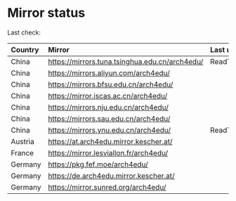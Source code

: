 <script src="./time.js"></script>
# Mirror status
Last check: <script type="text/javascript">localize(1683340223.4462676);</script>

|Country|Mirror|Last update|
|:------|:-----|:----------|
|China|https://mirrors.tuna.tsinghua.edu.cn/arch4edu/|ReadTimeout|
|China|https://mirrors.aliyun.com/arch4edu/|<script type="text/javascript">localize(1683311323);</script>|
|China|https://mirrors.bfsu.edu.cn/arch4edu/|<script type="text/javascript">localize(1683311323);</script>|
|China|https://mirror.iscas.ac.cn/arch4edu/|<script type="text/javascript">localize(1683311323);</script>|
|China|https://mirrors.nju.edu.cn/arch4edu/|<script type="text/javascript">localize(1683268532);</script>|
|China|https://mirrors.sau.edu.cn/arch4edu/|<script type="text/javascript">localize(1673850842);</script>|
|China|https://mirrors.ynu.edu.cn/arch4edu/|ReadTimeout|
|Austria|https://at.arch4edu.mirror.kescher.at/|<script type="text/javascript">localize(1683311323);</script>|
|France|https://mirror.lesviallon.fr/arch4edu/|<script type="text/javascript">localize(1683311323);</script>|
|Germany|https://pkg.fef.moe/arch4edu/|<script type="text/javascript">localize(1683311323);</script>|
|Germany|https://de.arch4edu.mirror.kescher.at/|<script type="text/javascript">localize(1683311323);</script>|
|Germany|https://mirror.sunred.org/arch4edu/|<script type="text/javascript">localize(1683311323);</script>|

<script src="./tablefilter/tablefilter.js"></script>
<script src="./table.js"></script>
